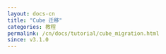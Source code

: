```yaml
---
layout: docs-cn
title: "Cube 迁移"
categories: 教程
permalink: /cn/docs/tutorial/cube_migration.html
since: v3.1.0
---
```

